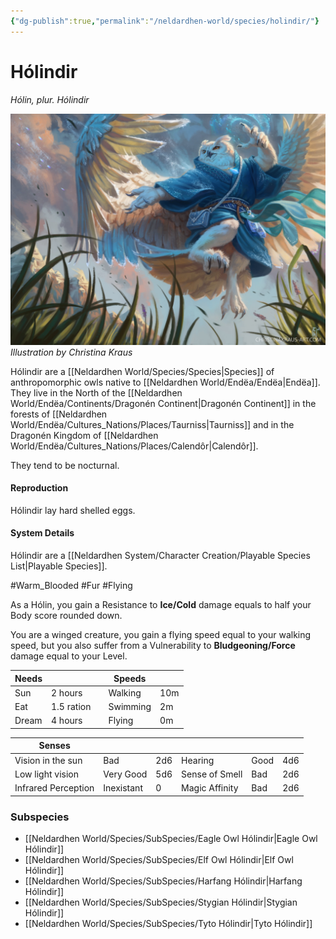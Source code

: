 ```yaml
---
{"dg-publish":true,"permalink":"/neldardhen-world/species/holindir/"}
---
```


# Hólindir
*Hólin, plur. Hólindir*

![christinakraus-wizard-holin.jpg|250](/img/user/Images/Species/christinakraus-wizard-holin.jpg)
  *Illustration by Christina Kraus*
  
Hólindir are a [[Neldardhen World/Species/Species\|Species]] of anthropomorphic owls native to [[Neldardhen World/Endëa/Endëa\|Endëa]]. They live in the North of the [[Neldardhen World/Endëa/Continents/Dragonén Continent\|Dragonén Continent]] in the forests of [[Neldardhen World/Endëa/Cultures_Nations/Places/Taurniss\|Taurniss]] and in the Dragonén Kingdom of [[Neldardhen World/Endëa/Cultures_Nations/Places/Calendôr\|Calendôr]]. 

They tend to be nocturnal.

#### Reproduction
Hólindir lay hard shelled eggs.


#### System Details
Hólindir are a [[Neldardhen System/Character Creation/Playable Species List\|Playable Species]].

#Warm_Blooded #Fur #Flying

As a Hólin, you gain a Resistance to **Ice/Cold** damage equals to half your Body score rounded down.

You are a winged creature, you gain a flying speed equal to your walking speed, but you also suffer from a Vulnerability to **Bludgeoning/Force** damage equal to your Level.


| **Needs** |            |     | **Speeds** |     |
| --------- | ---------- | --- | ---------- | --- |
| Sun       | 2 hours    |     | Walking    | 10m |
| Eat       | 1.5 ration |     | Swimming   | 2m  |
| Dream     | 4 hours    |     | Flying     | 0m  |

| **Senses**          |            |     |                |      |     |
| ------------------- | ---------- | --- | -------------- | ---- | --- |
| Vision in the sun   | Bad        | 2d6 | Hearing        | Good | 4d6 |
| Low light vision    | Very Good  | 5d6 | Sense of Smell | Bad  | 2d6 |
| Infrared Perception | Inexistant | 0   | Magic Affinity | Bad  | 2d6 |


### Subspecies
- [[Neldardhen World/Species/SubSpecies/Eagle Owl Hólindir\|Eagle Owl Hólindir]]
- [[Neldardhen World/Species/SubSpecies/Elf Owl Hólindir\|Elf Owl Hólindir]]
- [[Neldardhen World/Species/SubSpecies/Harfang Hólindir\|Harfang Hólindir]]
- [[Neldardhen World/Species/SubSpecies/Stygian Hólindir\|Stygian Hólindir]]
- [[Neldardhen World/Species/SubSpecies/Tyto Hólindir\|Tyto Hólindir]]
